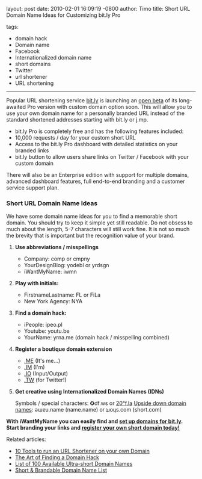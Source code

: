 layout: post
date: 2010-02-01 16:09:19 -0800
author: Timo
title: Short URL Domain Name Ideas for Customizing bit.ly Pro

tags:
  - domain hack
  - Domain name
  - Facebook
  - Internationalized domain name
  - short domains
  - Twitter
  - url shortener
  - URL shortening

----

Popular URL shortening service [bit.ly](http://bit.ly "bit.ly") is launching an [open beta](http://blog.bit.ly/post/356400453/bit-ly-pro-open-beta-and-enterprise-service "bit.ly Pro open beta") of its long-awaited Pro version with custom domain option soon. This will allow you to use your own domain name for a personally branded URL instead of the standard shortened addresses starting with bit.ly or j.mp.

*   bit.ly Pro is completely free and has the following features included:
*   10,000 requests / day for your custom short URL
*   Access to the bit.ly Pro dashboard with detailed statistics on your branded links
*   bit.ly button to allow users share links on Twitter / Facebook with your custom domain

There will also be an Enterprise edition with support for multiple domains, advanced dashboard features, full end-to-end branding and a customer service support plan.

### Short URL Domain Name Ideas

We have some domain name ideas for you to find a memorable short domain. You should try to keep it simple yet still readable. Do not obsess to much about the length, 5-7 characters will still work fine. It is not so much the brevity that is important but the recognition value of your brand.

1.  **Use abbreviations / misspellings**

	- Company: comp or cmpny
	- YourDesignBlog: yodebl or yrdsgn
	- iWantMyName: iwmn

2.  **Play with initials:**

    - FirstnameLastname: FL or FiLa
	- New York Agency: NYA

3.  **Find a domain hack:**

    - iPeople: ipeo.pl
	- Youtube: youtu.be
	- YourName: yrna.me (domain hack / misspelling combined)

4.  **Register a boutique domain extension**

    - [.ME](https://iwantmyname.com/domains/me-montenegrean-domain-name-registration-for-montenegro) (It's me...)
	- [.IM](https://iwantmyname.com/domains/im-domain-name-registration-for-isle-of-man) (I'm)
	- [.IO](https://iwantmyname.com/domains/io-domain-name-registration-for-british-indian-ocean-territory) (Input/Output)
	- [.TW](https://iwantmyname.com/domains/tw-taiwanese-domain-name-registration-for-taiwan) (for Twitter!)

5.  **Get creative using Internationalized Domain Names (IDNs)**

    Symbols / special characters: ✪df.ws or [20°f.la](https://iwantmyname.com/search?domain=20°f.la)
[Upside down domain names](https://iwantmyname.com/domain-tools/name-generator/turn-words-upside-down): ǝɯɐu.name (name.name) or ʇɹoɥs.com (short.com)

**With iWantMyName you can easily find and [set up domains for bit.ly](https://iwantmyname.com/services/url-shortener/bit.ly-pro-custom-domain-short-url-forwarding-service "Domains for bit.ly"). Start branding your links and [register your own short domain today!](https://iwantmyname.com/short-domain-search "Short Domain Search")**

Related articles:

*   [10 Tools to run an URL Shortener on your own Domain](https://iwantmyname.com/blog/2009/08/10-tools-to-run-an-url-shortener-on-your-own-custom-domain.html)
*   [The Art of Finding a Domain Hack](https://iwantmyname.com/blog/2009/05/how-to-find-a-domain-hack.html)
*   [List of 100 Available Ultra-short Domain Names](https://iwantmyname.com/blog/2009/04/list-of-available-ultra-short-2-letter-domain-names.html)
*   [Short & Brandable Domain Name List](https://iwantmyname.com/blog/2009/04/brandable-domain-list-for-short-url.html)

